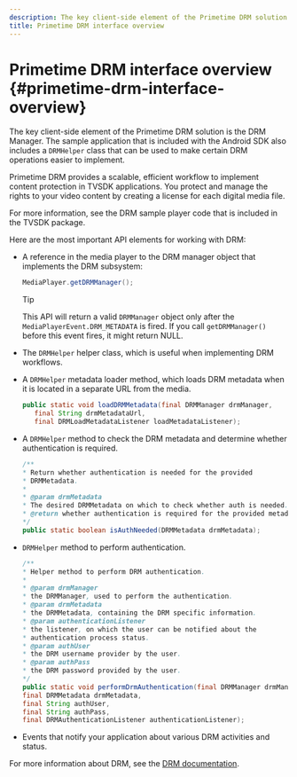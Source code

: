 ```yaml
---
description: The key client-side element of the Primetime DRM solution is the DRM Manager. The sample application that is included with the Android SDK also includes a DRMHelper class that can be used to make certain DRM operations easier to implement.
title: Primetime DRM interface overview
---
```


# Primetime DRM interface overview {#primetime-drm-interface-overview}

The key client-side element of the Primetime DRM solution is the DRM Manager. The sample application that is included with the Android SDK also includes a `DRMHelper` class that can be used to make certain DRM operations easier to implement.

<!--<a id="section_4DD54E085AB345FE9BE00865E56B28DB"></a>-->

Primetime DRM provides a scalable, efficient workflow to implement content protection in TVSDK applications. You protect and manage the rights to your video content by creating a license for each digital media file.

For more information, see the DRM sample player code that is included in the TVSDK package.

Here are the most important API elements for working with DRM:

* A reference in the media player to the DRM manager object that implements the DRM subsystem: 

  ```java
  MediaPlayer.getDRMManager();
  ```

  >[!TIP]
  >
  >This API will return a valid `DRMManager` object only after the `MediaPlayerEvent.DRM_METADATA` is fired. If you call `getDRMManager()` before this event fires, it might return NULL.

* The `DRMHelper` helper class, which is useful when implementing DRM workflows. 
* A `DRMHelper` metadata loader method, which loads DRM metadata when it is located in a separate URL from the media. 

  ```java
  public static void loadDRMMetadata(final DRMManager drmManager,  
     final String drmMetadataUrl,  
     final DRMLoadMetadataListener loadMetadataListener);
  ```

* A `DRMHelper` method to check the DRM metadata and determine whether authentication is required. 

  ```java
  /** 
  * Return whether authentication is needed for the provided 
  * DRMMetadata. 
  * 
  * @param drmMetadata 
  * The desired DRMMetadata on which to check whether auth is needed. 
  * @return whether authentication is required for the provided metadata 
  */ 
  public static boolean isAuthNeeded(DRMMetadata drmMetadata);
  ```

* `DRMHelper` method to perform authentication. 

  ```java
  /** 
  * Helper method to perform DRM authentication. 
  * 
  * @param drmManager 
  * the DRMManager, used to perform the authentication. 
  * @param drmMetadata 
  * the DRMMetadata, containing the DRM specific information. 
  * @param authenticationListener 
  * the listener, on which the user can be notified about the 
  * authentication process status. 
  * @param authUser 
  * the DRM username provider by the user. 
  * @param authPass 
  * the DRM password provided by the user. 
  */ 
  public static void performDrmAuthentication(final DRMManager drmManager,  
  final DRMMetadata drmMetadata,  
  final String authUser,  
  final String authPass,  
  final DRMAuthenticationListener authenticationListener);
  ```

* Events that notify your application about various DRM activities and status.

For more information about DRM, see the [DRM documentation](https://helpx.adobe.com/primetime/user-guide.html).
